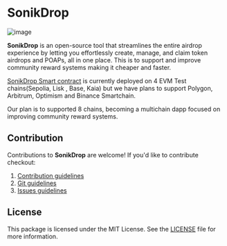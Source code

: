 # SonikDrop

![image](https://github.com/user-attachments/assets/dcee8545-cf6a-40aa-87dd-e972142e996e)

**SonikDrop** is an open-source tool that streamlines the entire airdrop experience by letting you effortlessly create, manage, and claim token airdrops and POAPs, all in one place. This is to support and improve community reward systems making it cheaper and faster.

[SonikDrop Smart contract](https://github.com/youngancient/SonikFoundry) is currently deployed on 4 EVM Test chains(Sepolia, Lisk , Base, Kaia) but we have plans to support Polygon, Arbitrum, Optimism and Binance Smartchain.

Our plan is to supported 8 chains, becoming a multichain dapp focused on improving community reward systems.

## Contribution

Contributions to **SonikDrop** are welcome! If you'd like to contribute checkout:

1. [Contribution guidelines](https://github.com/youngancient/SonikDropApp/blob/main/CONTRIBUTION_GUIDELINES.md)  
2. [Git guidelines](https://github.com/youngancient/SonikDropApp/blob/main/GIT_GUIDELINES.md)  
3. [Issues guidelines](https://github.com/youngancient/SonikDropApp/blob/main/ISSUES_GUIDELINES.md)  

## License

This package is licensed under the MIT License. See the [LICENSE](./LICENSE) file for more information.

